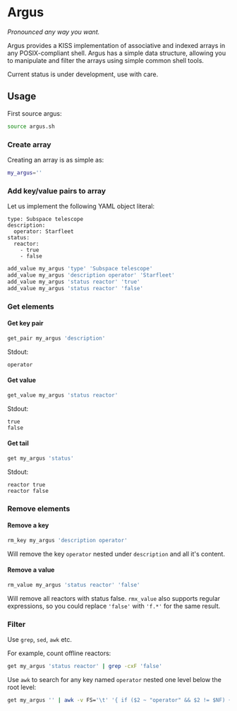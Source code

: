 # Argus

_Pronounced any way you want._

Argus provides a KISS implementation of associative and indexed arrays in any POSIX-compliant shell. Argus has a simple data structure, allowing you to manipulate and filter the arrays using simple common shell tools.

Current status is under development, use with care.

## Usage

First source argus:

```sh
source argus.sh
```

### Create array

Creating an array is as simple as:

```sh
my_argus=''
```

### Add key/value pairs to array

Let us implement the following YAML object literal:

```
type: Subspace telescope
description:
  operator: Starfleet
status:
  reactor: 
    - true
    - false
```

```sh
add_value my_argus 'type' 'Subspace telescope'
add_value my_argus 'description operator' 'Starfleet'
add_value my_argus 'status reactor' 'true'
add_value my_argus 'status reactor' 'false'
```

### Get elements

#### Get key pair

```sh
get_pair my_argus 'description'
```

Stdout:

```
operator
```

#### Get value

```sh
get_value my_argus 'status reactor'
```

Stdout:

```
true
false
```

#### Get tail

```sh
get my_argus 'status'
```

Stdout:

```
reactor	true
reactor	false
```

### Remove elements

#### Remove a key

```sh
rm_key my_argus 'description operator'
```

Will remove the key `operator` nested under `description` and all it's content.

#### Remove a value

```sh
rm_value my_argus 'status reactor' 'false'
```

Will remove all reactors with status false. `rmx_value` also supports regular expressions, so you could  replace `'false'` with `'f.*'` for the same result.

### Filter

Use `grep`, `sed`, `awk` etc. 

For example, count offline reactors:

```sh
get my_argus 'status reactor' | grep -cxF 'false'
```

Use `awk` to search for any key named `operator` nested one level below the root level:

```sh
get my_argus '' | awk -v FS='\t' '{ if ($2 ~ "operator" && $2 != $NF) { print }}'
```
